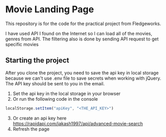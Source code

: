 # Movie Landing Page

This repository is for the code for the practical project from Fledgeworks.

I have used API I found on the Internet so I can load all of the movies, genres from API. The filtering also is done by sending API request to get specific movies

## Starting the project
After you clone the project, you need to save the api key in local storage because we can't use .env file to save secrets when working with jQuery. The API key should be sent to you in the email.

1. Set the api key in the local storage in your browser
2. Or run the following code in the console
```js
localStorage.setItem("apiKey", "<THE_API_KEY>")
```
3. Or create an api key here https://rapidapi.com/jakash1997/api/advanced-movie-search
4. Refresh the page